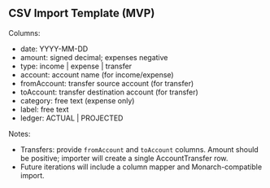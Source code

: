 ## CSV Import Template (MVP)

Columns:
- date: YYYY-MM-DD
- amount: signed decimal; expenses negative
- type: income | expense | transfer
- account: account name (for income/expense)
- fromAccount: transfer source account (for transfer)
- toAccount: transfer destination account (for transfer)
- category: free text (expense only)
- label: free text
- ledger: ACTUAL | PROJECTED

Notes:
- Transfers: provide `fromAccount` and `toAccount` columns. Amount should be positive; importer will create a single AccountTransfer row.
- Future iterations will include a column mapper and Monarch-compatible import.

